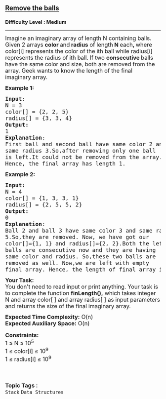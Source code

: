 <h2><a href="https://www.geeksforgeeks.org/problems/remove-the-balls--170647/1?page=2&category=Stack&difficulty=Easy,Medium&status=unsolved&sortBy=submissions">Remove the balls</a></h2><h3>Difficulty Level : Medium</h3><hr><div class="problems_problem_content__Xm_eO"><p><span style="font-size:18px">Imagine an imaginary array of length N containing balls. Given 2&nbsp;arrays&nbsp;<strong>color </strong>and<strong> radius</strong>&nbsp;of length<strong> N </strong>each<strong>, </strong>where color[i] represents the color of the ith ball while radius[i] represents the radius of ith ball. If two <strong>consecutive </strong>balls have the same color and size, both are&nbsp;removed from the array. Geek wants to know&nbsp;the length of the final imaginary&nbsp;array.</span></p>

<p><span style="font-size:18px"><strong>Example 1:</strong></span></p>

<pre><span style="font-size:18px"><strong>Input</strong>:
N = 3
color[] = {2, 2, 5}
radius[] = {3, 3, 4}
<strong>Output:</strong>&nbsp;
1
<strong>Explanation</strong>: 
First ball and second ball have same color 2 and 
same radius 3.So,after removing only one ball 
is left.It could not be removed from the array. 
Hence, the final array has length 1.</span>
</pre>

<p><span style="font-size:18px"><strong>Example 2:</strong></span></p>

<pre><span style="font-size:18px"><strong>Input:</strong>
N = 4
color[] = {1, 3, 3, 1}
radius[] = {2, 5, 5, 2}
<strong>Output:
</strong>0
<strong>Explanation</strong>:
Ball 2 and ball 3 have same color 3 and same radius
5.So,they are removed. Now, we have got our
color[]={1, 1} and radius[]={2, 2}.Both the left
balls are consecutive now and they are having
same color and radius. So,these two balls are
removed as well. Now,we are left with empty
final array. Hence, the length of final array is 0.</span></pre>

<p><span style="font-size:18px"><strong>Your Task:&nbsp; </strong><br>
You don't need to read input or print anything. Your task is to complete the function <strong>finLength(),</strong> which takes integer N and array color[ ] and array radius[ ] as input parameters and returns the size of the final imaginary array.</span></p>

<p><span style="font-size:18px"><strong>Expected Time Complexity:</strong> O(n)<br>
<strong>Expected Auxiliary Space:</strong> O(n)</span><br>
<br>
<span style="font-size:18px"><strong>Constraints:</strong><br>
1 ≤&nbsp;N&nbsp;≤ 10<sup>5</sup><br>
1 ≤ color[i]&nbsp;≤ 10<sup>9</sup><br>
1 ≤ radius[i]&nbsp;≤ 10<sup>9</sup></span><span style="font-size:18px"><sup>&nbsp; &nbsp;&nbsp;&nbsp;&nbsp;&nbsp; &nbsp; &nbsp; &nbsp; &nbsp; &nbsp; &nbsp; &nbsp; &nbsp; &nbsp; &nbsp; &nbsp; &nbsp; &nbsp; &nbsp; &nbsp; &nbsp; &nbsp; &nbsp; &nbsp; &nbsp; &nbsp; &nbsp; &nbsp; &nbsp; &nbsp; &nbsp; &nbsp; &nbsp; &nbsp; &nbsp; &nbsp; &nbsp; &nbsp; &nbsp; &nbsp; &nbsp; &nbsp; &nbsp; &nbsp; &nbsp; &nbsp; &nbsp; &nbsp; &nbsp; &nbsp; &nbsp; &nbsp; &nbsp; &nbsp; &nbsp; &nbsp; &nbsp; &nbsp; &nbsp; &nbsp; &nbsp; &nbsp; &nbsp; &nbsp; &nbsp; &nbsp; &nbsp; &nbsp; &nbsp; &nbsp; &nbsp;</sup></span></p>
</div><br><p><span style=font-size:18px><strong>Topic Tags : </strong><br><code>Stack</code>&nbsp;<code>Data Structures</code>&nbsp;
